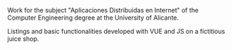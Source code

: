 Work for the subject "Aplicaciones Distribuidas en Internet" of the Computer Engineering degree at the University of Alicante.

Listings and basic functionalities developed with VUE and JS on a fictitious juice shop.
